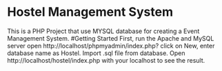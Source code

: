 # Hostel Management System
This is a PHP Project that use MYSQL database for creating a Event Management System.
#Getting Started
First, run the Apache and MySQL server
open http://localhost/phpmyadmin/index.php? click on New, enter database name as Hostel.
Import .sql file from database.
Open http://localhost/hostel/index.php with your localhost to see the result.
